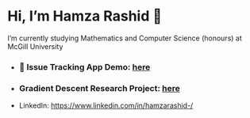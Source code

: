 # Hi, I’m Hamza Rashid 👋
I’m currently studying Mathematics and Computer Science (honours) at McGill University
- ### 🙂 Issue Tracking App Demo: [here](https://flow-issue-tracker-production.up.railway.app/)
- ### Gradient Descent Research Project: [here](https://drive.google.com/file/d/1xD8PkU7i7qSBHyKrND2RcfMH1f_bmIia/view?usp=sharing) 
- LinkedIn: https://www.linkedin.com/in/hamzarashid-/

